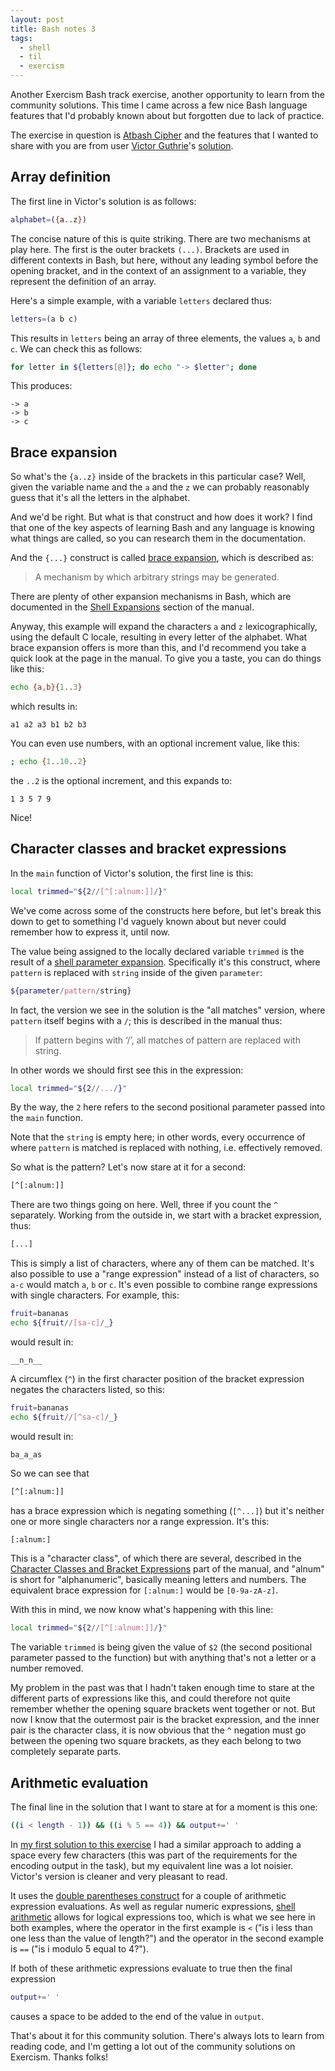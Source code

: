 ```yaml
---
layout: post
title: Bash notes 3
tags:
  - shell
  - til
  - exercism
---
```

Another Exercism Bash track exercise, another opportunity to learn from the community solutions. This time I came across a few nice Bash language features that I'd probably known about but forgotten due to lack of practice.

The exercise in question is [Atbash Cipher](https://exercism.org/tracks/bash/exercises/atbash-cipher) and the features that I wanted to share with you are from user [Victor Guthrie](https://exercism.org/profiles/chicovg)'s [solution](https://exercism.org/tracks/bash/exercises/atbash-cipher/solutions/chicovg).

## Array definition

The first line in Victor's solution is as follows:

```bash
alphabet=({a..z})
```

The concise nature of this is quite striking. There are two mechanisms at play here. The first is the outer brackets `(...)`. Brackets are used in different contexts in Bash, but here, without any leading symbol before the opening bracket, and in the context of an assignment to a variable, they represent the definition of an array.

Here's a simple example, with a variable `letters` declared thus:

```bash
letters=(a b c)
```

This results in `letters` being an array of three elements, the values `a`, `b` and `c`. We can check this as follows:

```bash
for letter in ${letters[@]}; do echo "-> $letter"; done
```

This produces:

```
-> a
-> b
-> c
```

## Brace expansion

So what's the `{a..z}` inside of the brackets in this particular case? Well, given the variable name and the `a` and the `z` we can probably reasonably guess that it's all the letters in the alphabet.

And we'd be right. But what is that construct and how does it work? I find that one of the key aspects of learning Bash and any language is knowing what things are called, so you can research them in the documentation.

And the `{...}` construct is called [brace expansion](https://www.gnu.org/software/bash/manual/html_node/Brace-Expansion.html), which is described as:

> A mechanism by which arbitrary strings may be generated.

There are plenty of other expansion mechanisms in Bash, which are documented in the [Shell Expansions](https://www.gnu.org/software/bash/manual/html_node/Shell-Expansions.html) section of the manual.

Anyway, this example will expand the characters `a` and `z` lexicographically, using the default C locale, resulting in every letter of the alphabet. What brace expansion offers is more than this, and I'd recommend you take a quick look at the page in the manual. To give you a taste, you can do things like this:

```bash
echo {a,b}{1..3}
```

which results in:

```
a1 a2 a3 b1 b2 b3
```

You can even use numbers, with an optional increment value, like this:

```bash
; echo {1..10..2}
```

the `..2` is the optional increment, and this expands to:

```
1 3 5 7 9
```

Nice!

## Character classes and bracket expressions

In the `main` function of Victor's solution, the first line is this:

```bash
local trimmed="${2//[^[:alnum:]]/}"
```

We've come across some of the constructs here before, but let's break this down to get to something I'd vaguely known about but never could remember how to express it, until now.

The value being assigned to the locally declared variable `trimmed` is the result of a [shell parameter expansion](https://www.gnu.org/software/bash/manual/html_node/Shell-Parameter-Expansion.html). Specifically it's this construct, where `pattern` is replaced with `string` inside of the given `parameter`:

```bash
${parameter/pattern/string}
```

In fact, the version we see in the solution is the "all matches" version, where `pattern` itself begins with a `/`; this is described in the manual thus:

> If pattern begins with ‘/’, all matches of pattern are replaced with string.

In other words we should first see this in the expression:

```bash
local trimmed="${2//.../}"
```

By the way, the `2` here refers to the second positional parameter passed into the `main` function.

Note that the `string` is empty here; in other words, every occurrence of where `pattern` is matched is replaced with nothing, i.e. effectively removed.

So what is the pattern? Let's now stare at it for a second:

```bash
[^[:alnum:]]
```

There are two things going on here. Well, three if you count the `^` separately. Working from the outside in, we start with a bracket expression, thus:

```bash
[...]
```

This is simply a list of characters, where any of them can be matched. It's also possible to use a "range expression" instead of a list of characters, so `a-c` would match `a`, `b` or `c`. It's even possible to combine range expressions with single characters. For example, this:

```bash
fruit=bananas
echo ${fruit//[sa-c]/_}
```

would result in:

```
__n_n__
```

A circumflex (`^`) in the first character position of the bracket expression negates the characters listed, so this:

```bash
fruit=bananas
echo ${fruit//[^sa-c]/_}
```

would result in:

```
ba_a_as
```

So we can see that

```bash
[^[:alnum:]]
```

has a brace expression which is negating something (`[^...]`) but it's neither one or more single characters nor a range expression. It's this:

```bash
[:alnum:]
```

This is a "character class", of which there are several, described in the [Character Classes and Bracket Expressions](https://www.gnu.org/software/grep/manual/html_node/Character-Classes-and-Bracket-Expressions.html) part of the manual, and "alnum" is short for "alphanumeric", basically meaning letters and numbers. The equivalent brace expression for `[:alnum:]` would be `[0-9a-zA-z]`.

With this in mind, we now know what's happening with this line:

```bash
local trimmed="${2//[^[:alnum:]]/}"
```

The variable `trimmed` is being given the value of `$2` (the second positional parameter passed to the function) but with anything that's not a letter or a number removed.

My problem in the past was that I hadn't taken enough time to stare at the different parts of expressions like this, and could therefore not quite remember whether the opening square brackets went together or not. But now I know that the outermost pair is the bracket expression, and the inner pair is the character class, it is now obvious that the `^` negation must go between the opening two square brackets, as they each belong to two completely separate parts.

## Arithmetic evaluation

The final line in the solution that I want to stare at for a moment is this one:

```bash
((i < length - 1)) && ((i % 5 == 4)) && output+=' '
```

In [my first solution to this exercise](https://exercism.org/tracks/bash/exercises/atbash-cipher/solutions/qmacro) I had a similar approach to adding a space every few characters (this was part of the requirements for the encoding output in the task), but my equivalent line was a lot noisier. Victor's version is cleaner and very pleasant to read.

It uses the [double parentheses construct](https://tldp.org/LDP/abs/html/dblparens.html) for a couple of arithmetic expression evaluations. As well as regular numeric expressions, [shell arithmetic](https://www.gnu.org/software/bash/manual/bash.html#Shell-Arithmetic) allows for logical expressions too, which is what we see here in both examples, where the operator in the first example is `<` ("is i less than one less than the value of length?") and the operator in the second example is `==` ("is i modulo 5 equal to 4?").

If both of these arithmetic expressions evaluate to true then the final expression

```bash
output+=' '
```

causes a space to be added to the end of the value in `output`.

That's about it for this community solution. There's always lots to learn from reading code, and I'm getting a lot out of the community solutions on Exercism. Thanks folks!
